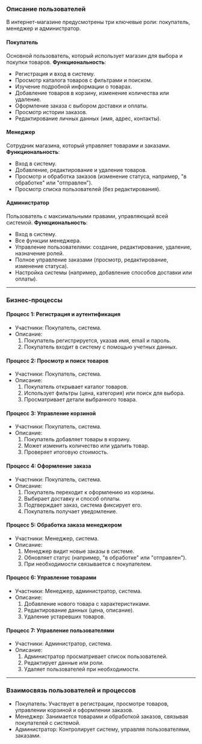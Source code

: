 ### Описание пользователей

В интернет-магазине предусмотрены три ключевые роли: покупатель, менеджер и администратор.

#### Покупатель

Основной пользователь, который использует магазин для выбора и покупки товаров.
**Функциональность**:
- Регистрация и вход в систему.
- Просмотр каталога товаров с фильтрами и поиском.
- Изучение подробной информации о товарах.
- Добавление товаров в корзину, изменение количества или удаление.
- Оформление заказа с выбором доставки и оплаты.
- Просмотр истории заказов.
- Редактирование личных данных (имя, адрес, контакты).


#### Менеджер

Сотрудник магазина, который управляет товарами и заказами.
 **Функциональность**:
- Вход в систему.   
- Добавление, редактирование и удаление товаров.
- Просмотр и обработка заказов (изменение статуса, например, "в обработке" или "отправлен").
- Просмотр списка пользователей (без редактирования).    

#### Администратор

Пользователь с максимальными правами, управляющий всей системой.
**Функциональность**:
- Вход в систему.
- Все функции менеджера.
- Управление пользователями: создание, редактирование, удаление, назначение ролей.
- Полное управление заказами (просмотр, редактирование, изменение статуса).
- Настройка системы (например, добавление способов доставки или оплаты).

---

### Бизнес-процессы


#### Процесс 1: Регистрация и аутентификация
- Участники: Покупатель, система.
- Описание:
    1. Покупатель регистрируется, указав имя, email и пароль.
    2. Покупатель входит в систему с помощью учетных данных.


#### Процесс 2: Просмотр и поиск товаров
- Участники: Покупатель, система.
- Описание:
    1. Покупатель открывает каталог товаров.
    2. Использует фильтры (цена, категория) или поиск для выбора.
    3. Просматривает детали выбранного товара.


#### Процесс 3: Управление корзиной
- Участники: Покупатель, система.
- Описание:
    1. Покупатель добавляет товары в корзину.
    2. Может изменить количество или удалить товар.
    3. Проверяет итоговую стоимость.


#### Процесс 4: Оформление заказа
- Участники: Покупатель, система.
- Описание:
    1. Покупатель переходит к оформлению из корзины.
    2. Выбирает доставку и способ оплаты.
    3. Подтверждает заказ, система фиксирует его.
    4. Покупатель получает уведомление.


#### Процесс 5: Обработка заказа менеджером
- Участники: Менеджер, система.
- Описание:
    1. Менеджер видит новые заказы в системе.
    2. Обновляет статус (например, "в обработке" или "отправлен").
    3. При необходимости связывается с покупателем.


#### Процесс 6: Управление товарами
- Участники: Менеджер, администратор, система.
- Описание:
    1. Добавление нового товара с характеристиками.
    2. Редактирование данных (цена, описание).
    3. Удаление устаревших товаров.


#### Процесс 7: Управление пользователями
- Участники: Администратор, система.
- Описание:
    1. Администратор просматривает список пользователей.
    2. Редактирует данные или роли.
    3. Удаляет пользователей при необходимости.

---

### Взаимосвязь пользователей и процессов

- Покупатель: Участвует в регистрации, просмотре товаров, управлении корзиной и оформлении заказов.
- Менеджер: Занимается товарами и обработкой заказов, связывая покупателей с системой.
- Администратор: Контролирует систему, управляя пользователями, заказами.

